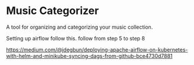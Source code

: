 # Music Categorizer

A tool for organizing and categorizing your music collection.


Setting up airflow follow this. follow from step 5 to step 8

https://medium.com/@jdegbun/deploying-apache-airflow-on-kubernetes-with-helm-and-minikube-syncing-dags-from-github-bce4730d7881